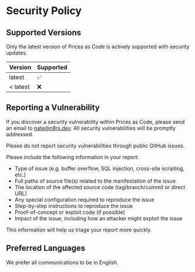 # Security Policy

## Supported Versions

Only the latest version of Prices as Code is actively supported with security updates.

| Version | Supported          |
| ------- | ------------------ |
| latest  | :white_check_mark: |
| < latest | :x:               |

## Reporting a Vulnerability

If you discover a security vulnerability within Prices as Code, please send an email to nate@n8rs.dev. All security vulnerabilities will be promptly addressed.

Please do not report security vulnerabilities through public GitHub issues.

Please include the following information in your report:

- Type of issue (e.g. buffer overflow, SQL injection, cross-site scripting, etc.)
- Full paths of source file(s) related to the manifestation of the issue
- The location of the affected source code (tag/branch/commit or direct URL)
- Any special configuration required to reproduce the issue
- Step-by-step instructions to reproduce the issue
- Proof-of-concept or exploit code (if possible)
- Impact of the issue, including how an attacker might exploit the issue

This information will help us triage your report more quickly.

## Preferred Languages

We prefer all communications to be in English.